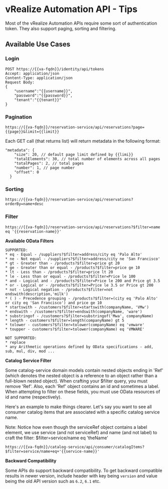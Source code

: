 # vRealize Automation API - Tips

Most of the vRealize Automation APIs require some sort of authentication token. They also support paging, sorting and filtering.

## Available Use Cases

### Login

```
POST https://{{va-fqdn}}/identity/api/tokens
Accept: application/json
Content-Type: application/json
Request Body:
{
	"username":"{{username}}",
	"password":"{{password}}",
	"tenant":"{{tenant}}"
}

```

### Pagination

```
https://{{va-fqdn}}/reservation-service/api/reservations?page={{page}}&limit={{limit}}
```

Each GET call (that returns list) will return metadata in the following format:

```
"metadata": {
    "size": 20, // default page limit defined by {{limi}}
    "totalElements": 30, // total number of elements across all pages
    "totalPages": 2, // total pages
    "number": 1, // page number
    "offset": 0
  }
```

### Sorting

```
https://{{va-fqdn}}/reservation-service/api/reservations?orderBy=name+desc
```

### Filter

```
https://{{va-fqdn}}/reservation-service/api/reservations?$filter=name eq '{{reservation-name}}'
```

**Available OData Filters**

```
SUPPORTED:
* eq - Equal - /suppliers?$filter=address/city eq 'Palo Alto'
* ne - Not equal - /suppliers?$filter=address/city ne 'San Francisco'
* gt - Greater than - /products?$filter=price gt 20
* ge - Greater than or equal - /products?$filter=price ge 10
* lt - Less than - /products?$filter=price lt 20
* le - Less than or equal - /products?$filter=Price le 100
* and - Logical and - /products?$filter=Price le 200 and Price gt 3.5
* or - Logical or - /products?$filter=Price le 3.5 or Price gt 200
* not - Logical negation - /products?$filter=not endswith(description,'milk')
* ( ) - Precedence grouping - /products?$filter=(city eq 'Palo Alto' or city eq 'San Francisco') and price ge 10
* startswith - /customers?$filter=startswith(companyName, 'VMw')
* endswith - /customers?$filter=endswith(companyName, 'ware')
* substringof - /customers?$filter=substringof('Mwa', companyName)
* length - customers?$filter=length(companyName) gt 5
* tolower - customers?$filter=tolower(companyName) eq 'vmware'
* toupper - customers?$filter=tolower(companyName) eq 'VMWARE'

NOT SUPPORTED: 
* replace
* any Arithmetic operations defined by OData specifications - add, sub, mul, div, mod ...
```

**Catalog Service Filter**

Some catalog-service domain models contain nested objects ending in 'Ref' (which denotes the nested object is a reference to an object rather than a full-blown nested object). When crafting your $filter query, you must remove 'Ref'. Also, each 'Ref' object contains an id and sometimes a label. When attempting to filter on these fields, you must use OData resources of id and name (respectively).

Here's an example to make things clearer. Let's say you want to see all consumer catalog items that are associated with a specific catalog service name. 

Note: Notice how even though the serviceRef object contains a label element, we use service (and not serviceRef) and name (and not label) to craft the filter: $filter=service/name eq 'theName'

```
https://{{va-fqdn}}/catalog-service/api/consumer/catalogItems?$filter=service/name+eq+'{{service-name}}'
```

**Backward Compatibility**

Some APIs do support backward compatibility. To get backward compatible results in newer version, include header with key being `version` and value being the old API version such as `6.2`, `6.1` etc.
